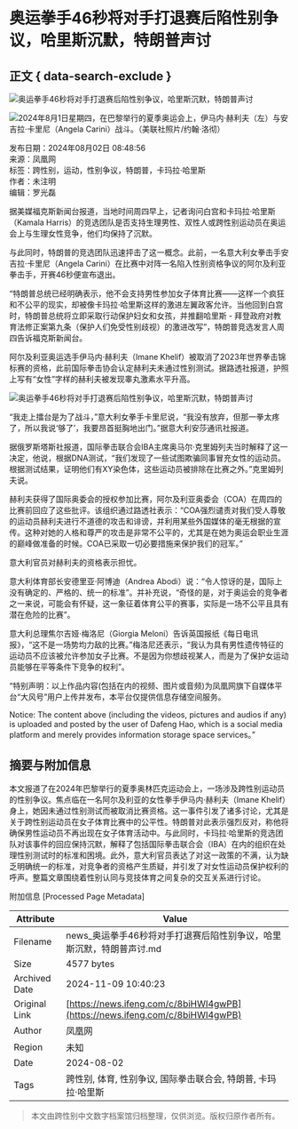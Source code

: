 # 奥运拳手46秒将对手打退赛后陷性别争议，哈里斯沉默，特朗普声讨

## 正文 { data-search-exclude }


![奥运拳手46秒将对手打退赛后陷性别争议，哈里斯沉默，特朗普声讨](//d.ifengimg.com/w121_h75_q90/x0.ifengimg.com/ucms/2024_31/A0588D364C3168971793A37B0E516E523D075F42_size61_w1280_h214.png)

![![2024年8月1日星期四，在巴黎举行的夏季奥运会上，伊马内·赫利夫（左）与安吉拉·卡里尼（Angela Carini）战斗。（美联社照片/约翰·洛彻）](https://x0.ifengimg.com/ucms/2024_31/3DB71DAFC893794CCAA5E8ED85463CFBD4EF499C_size29_w720_h405.webp)](https://x0.ifengimg.com/ucms/2024_31/3DB71DAFC893794CCAA5E8ED85463CFBD4EF499C_size29_w720_h405.webp)

发布日期：2024年08月02日 08:48:56  
来源：凤凰网  
标签：跨性别，运动，性别争议，特朗普，卡玛拉·哈里斯  
作者：未注明  
编辑：罗光磊  

据美媒福克斯新闻台报道，当地时间周四早上，记者询问白宫和卡玛拉·哈里斯（Kamala Harris）的竞选团队是否支持生理男性、双性人或跨性别运动员在奥运会上与生理女性竞争，他们均保持了沉默。

与此同时，特朗普的竞选团队迅速抨击了这一概念。此前，一名意大利女拳击手安吉拉·卡里尼（Angela Carini）在比赛中对阵一名陷入性别资格争议的阿尔及利亚拳击手，开赛46秒便宣布退出。

“特朗普总统已经明确表示，他不会支持男性参加女子体育比赛——这样一个疯狂和不公平的现实，却被像卡玛拉·哈里斯这样的激进左翼政客允许。当他回到白宫时，特朗普总统将立即采取行动保护妇女和女孩，并推翻哈里斯 - 拜登政府对教育法修正案第九条（保护人们免受性别歧视）的激进改写”，特朗普竞选发言人周四告诉福克斯新闻台。

阿尔及利亚奥运选手伊马内·赫利夫（Imane Khelif）被取消了2023年世界拳击锦标赛的资格，此前国际拳击协会认定赫利夫未通过性别测试。据路透社报道，护照上写有“女性”字样的赫利夫被发现睾丸激素水平升高。

![奥运拳手46秒将对手打退赛后陷性别争议，哈里斯沉默，特朗普声讨](https://x0.ifengimg.com/ucms/2024_31/640513D7507AD0C273FF9C0757279DD97C4CAD29_size0_w1_h1.gif)

“我走上擂台是为了战斗，”意大利女拳手卡里尼说，“我没有放弃，但那一拳太疼了，所以我说‘够了’，我要昂首挺胸地出门。”据意大利安莎通讯社报道。

据俄罗斯塔斯社报道，国际拳击联合会IBA主席奥马尔·克里姆列夫当时解释了这一决定，他说，根据DNA测试，“我们发现了一些试图欺骗同事冒充女性的运动员。根据测试结果，证明他们有XY染色体，这些运动员被排除在比赛之外。”克里姆列夫说。

赫利夫获得了国际奥委会的授权参加比赛，阿尔及利亚奥委会（COA）在周四的比赛前回应了这些批评。该组织通过路透社表示：“COA强烈谴责对我们受人尊敬的运动员赫利夫进行不道德的攻击和诽谤，并利用某些外国媒体的毫无根据的宣传。这种对她的人格和尊严的攻击是非常不公平的，尤其是在她为奥运会职业生涯的巅峰做准备的时候。COA已采取一切必要措施来保护我们的冠军。”

意大利官员对赫利夫的资格表示担忧。

意大利体育部长安德里亚·阿博迪（Andrea Abodi）说：“令人惊讶的是，国际上没有确定的、严格的、统一的标准”。并补充说，“奇怪的是，对于奥运会的竞争者之一来说，可能会有怀疑，这一象征着体育公平的赛事，实际是一场不公平且具有潜在危险的比赛”。

意大利总理焦尔吉娅·梅洛尼（Giorgia Meloni）告诉英国报纸《每日电讯报》，“这不是一场势均力敌的比赛。”梅洛尼还表示，“我认为具有男性遗传特征的运动员不应该被允许参加女子比赛。不是因为你想歧视某人，而是为了保护女运动员能够在平等条件下竞争的权利”。

“特别声明：以上作品内容(包括在内的视频、图片或音频)为凤凰网旗下自媒体平台“大风号”用户上传并发布，本平台仅提供信息存储空间服务。

Notice: The content above (including the videos, pictures and audios if any) is uploaded and posted by the user of Dafeng Hao, which is a social media platform and merely provides information storage space services。”

## 摘要与附加信息

<!-- tcd_abstract -->
本文报道了在2024年巴黎举行的夏季奥林匹克运动会上，一场涉及跨性别运动员的性别争议。焦点临在一名阿尔及利亚的女性拳手伊马内·赫利夫（Imane Khelif）身上，她因未通过性别测试而被取消比赛资格。这一事件引发了诸多讨论，尤其是关于跨性别运动员在女子体育比赛中的公平性。特朗普对此表示强烈反对，称他将确保男性运动员不再出现在女子体育活动中。与此同时，卡玛拉·哈里斯的竞选团队对该事件的回应保持沉默，解释了包括国际拳击联合会（IBA）在内的组织在处理性别测试时的标准和困境。此外，意大利官员表达了对这一政策的不满，认为缺乏明确统一的标准，对竞争者的资格产生质疑，并引发了对女性运动员保护权利的呼声。整篇文章围绕着性别认同与竞技体育之间复杂的交互关系进行讨论。
<!-- tcd_abstract_end -->

附加信息 [Processed Page Metadata]

| Attribute       | Value                                  |
|-----------------|----------------------------------------|
| Filename        | news_奥运拳手46秒将对手打退赛后陷性别争议，哈里斯沉默，特朗普声讨.md                             |
| Size            | 4577 bytes                           |
| Archived Date   | 2024-11-09 10:40:23                             |
| Original Link   | [https://news.ifeng.com/c/8biHWI4gwPB](https://news.ifeng.com/c/8biHWI4gwPB)                       |
| Author          | 凤凰网                               |
| Region          | 未知                               |
| Date            | 2024-08-02                                 |
| Tags            | 跨性别, 体育, 性别争议, 国际拳击联合会, 特朗普, 卡玛拉·哈里斯                                 |
>
> 本文由跨性别中文数字档案馆归档整理，仅供浏览。版权归原作者所有。
>
